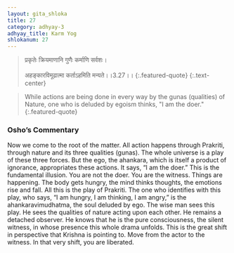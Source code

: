 ```yaml
---
layout: gita_shloka
title: 27
category: adhyay-3
adhyay_title: Karm Yog
shlokanum: 27
---
```


> प्रकृतेः क्रियमाणानि गुणैः कर्माणि सर्वशः।<br><br>अहङ्कारविमूढात्मा कर्ताऽहमिति मन्यते।।3.27।।
{:.featured-quote} 
{:.text-center}

> While actions are being done in every way by the gunas (qualities) of Nature, one who is deluded by egoism thinks, "I am the doer."
{:.featured-quote}

### Osho’s Commentary
Now we come to the root of the matter. All action happens through Prakriti, through nature and its three qualities (gunas). The whole universe is a play of these three forces.
But the ego, the ahankara, which is itself a product of ignorance, appropriates these actions. It says, “I am the doer.” This is the fundamental illusion.
You are not the doer. You are the witness. Things are happening. The body gets hungry, the mind thinks thoughts, the emotions rise and fall. All this is the play of Prakriti. The one who identifies with this play, who says, “I am hungry, I am thinking, I am angry,” is the ahankaravimudhatma, the soul deluded by ego.
The wise man sees this play. He sees the qualities of nature acting upon each other. He remains a detached observer. He knows that he is the pure consciousness, the silent witness, in whose presence this whole drama unfolds.
This is the great shift in perspective that Krishna is pointing to. Move from the actor to the witness. In that very shift, you are liberated.
